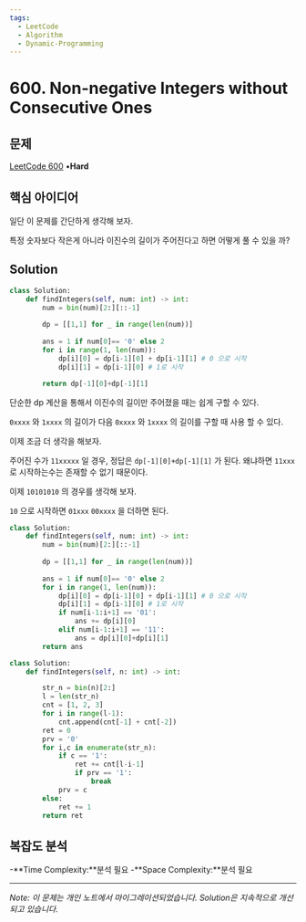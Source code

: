 ```yaml
---
tags:
  - LeetCode
  - Algorithm
  - Dynamic-Programming
---
```


# 600. Non-negative Integers without Consecutive Ones

## 문제

[LeetCode 600](https://leetcode.com/problems/non-negative-integers-without-consecutive-ones/) •**Hard**

## 핵심 아이디어

일단 이 문제를 간단하게 생각해 보자.

특정 숫자보다 작은게 아니라 이진수의 길이가 주어진다고 하면 어떻게 풀 수 있을 까?

## Solution

```python
class Solution:
    def findIntegers(self, num: int) -> int:
        num = bin(num)[2:][::-1]
        
        dp = [[1,1] for _ in range(len(num))] 
        
        ans = 1 if num[0]== '0' else 2
        for i in range(1, len(num)):
            dp[i][0] = dp[i-1][0] + dp[i-1][1] # 0 으로 시작
            dp[i][1] = dp[i-1][0] # 1로 시작

        return dp[-1][0]+dp[-1][1]
```

단순한 dp 계산을 통해서 이진수의 길이만 주어졌을 때는 쉽게 구할 수 있다.

`0xxxx` 와 `1xxxx` 의 길이가 다음 `0xxxx` 와 `1xxxx` 의 길이를 구할 때 사용 할 수 있다.

이제 조금 더 생각을 해보자.

주어진 수가 `11xxxxx` 일 경우, 정답은 `dp[-1][0]+dp[-1][1]` 가 된다. 왜냐하면 `11xxx` 로 시작하는수는 존재할 수 없기 때문이다.

이제 `10101010` 의 경우를 생각해 보자.

`10` 으로 시작하면 `01xxx` `00xxxx` 을 더하면 된다.

```python
class Solution:
    def findIntegers(self, num: int) -> int:
        num = bin(num)[2:][::-1]
        
        dp = [[1,1] for _ in range(len(num))] 
        
        ans = 1 if num[0]== '0' else 2
        for i in range(1, len(num)):
            dp[i][0] = dp[i-1][0] + dp[i-1][1] # 0 으로 시작
            dp[i][1] = dp[i-1][0] # 1로 시작
            if num[i-1:i+1] == '01':
                ans += dp[i][0]
            elif num[i-1:i+1] == '11':
                ans = dp[i][0]+dp[i][1]
        return ans
```

```python
class Solution:
    def findIntegers(self, n: int) -> int:

        str_n = bin(n)[2:]
        l = len(str_n)
        cnt = [1, 2, 3]
        for i in range(l-1):
            cnt.append(cnt[-1] + cnt[-2])
        ret = 0
        prv = '0'
        for i,c in enumerate(str_n):
            if c == '1':
                ret += cnt[l-i-1]
                if prv == '1':
                    break
            prv = c
        else:
            ret += 1
        return ret
```

## 복잡도 분석

-**Time Complexity:**분석 필요
-**Space Complexity:**분석 필요

---

*Note: 이 문제는 개인 노트에서 마이그레이션되었습니다. Solution은 지속적으로 개선되고 있습니다.*

